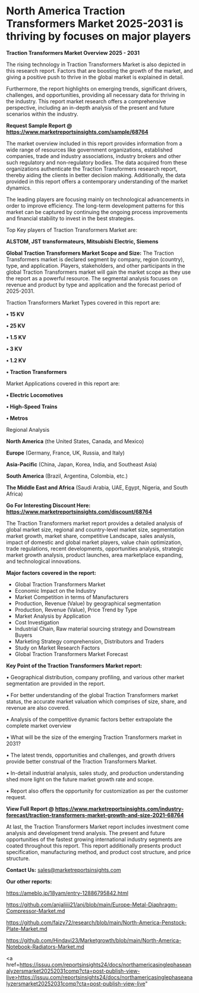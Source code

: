# North America Traction Transformers Market 2025-2031 is thriving by focuses on major players

<Strong> Traction Transformers Market Overview 2025 - 2031</strong>

The rising technology in Traction Transformers Market is also depicted in this research report. Factors that are boosting the growth of the market, and giving a positive push to thrive in the global market is explained in detail.

Furthermore, the report highlights on emerging trends, significant drivers, challenges, and opportunities, providing all necessary data for thriving in the industry. This report market research offers a comprehensive perspective, including an in-depth analysis of the present and future scenarios within the industry.

<strong>Request Sample Report @ <a href=https://www.marketreportsinsights.com/sample/68764>https://www.marketreportsinsights.com/sample/68764</a></strong>

The market overview included in this report provides information from a wide range of resources like government organizations, established companies, trade and industry associations, industry brokers and other such regulatory and non-regulatory bodies. The data acquired from these organizations authenticate the Traction Transformers research report, thereby aiding the clients in better decision making. Additionally, the data provided in this report offers a contemporary understanding of the market dynamics.

The leading players are focusing mainly on technological advancements in order to improve efficiency. The long-term development patterns for this market can be captured by continuing the ongoing process improvements and financial stability to invest in the best strategies.

Top Key players of Traction Transformers Market are:

<strong>ALSTOM, JST transformateurs, Mitsubishi Electric, Siemens</strong>

<strong><b>Global Traction Transformers Market Scope and Size:</b></strong>
The Traction Transformers market is declared segment by company, region (country), type, and application. Players, stakeholders, and other participants in the global Traction Transformers market will gain the market scope as they use the report as a powerful resource. The segmental analysis focuses on revenue and product by type and application and the forecast period of 2025-2031.

Traction Transformers Market Types covered in this report are:

<strong>• 15 KV

• 25 KV

• 1.5 KV

• 3 KV

• 1.2 KV

• Traction Transformers</strong>

Market Applications covered in this report are:

<strong>• Electric Locomotives

• High-Speed Trains

• Metros</strong> 

Regional Analysis

<strong>North America</strong> (the United States, Canada, and Mexico)

<strong>Europe</strong> (Germany, France, UK, Russia, and Italy)

<strong>Asia-Pacific</strong> (China, Japan, Korea, India, and Southeast Asia)

<strong>South America</strong> (Brazil, Argentina, Colombia, etc.)

<strong>The Middle East and Africa</strong> (Saudi Arabia, UAE, Egypt, Nigeria, and South Africa)

<strong>Go For Interesting Discount Here: <a href=https://www.marketreportsinsights.com/discount/68764>https://www.marketreportsinsights.com/discount/68764</a></strong>

The Traction Transformers market report provides a detailed analysis of global market size, regional and country-level market size, segmentation market growth, market share, competitive Landscape, sales analysis, impact of domestic and global market players, value chain optimization, trade regulations, recent developments, opportunities analysis, strategic market growth analysis, product launches, area marketplace expanding, and technological innovations.

<strong><b>Major factors covered in the report:</b></strong>
<ul>
  <li>Global Traction Transformers Market </li>
  <li>Economic Impact on the Industry</li>
  <li>Market Competition in terms of Manufacturers</li>
  <li>Production, Revenue (Value) by geographical segmentation</li>
  <li>Production, Revenue (Value), Price Trend by Type</li>
  <li>Market Analysis by Application</li>
  <li>Cost Investigation</li>
  <li>Industrial Chain, Raw material sourcing strategy and Downstream Buyers</li>
  <li>Marketing Strategy comprehension, Distributors and Traders</li>
  <li>Study on Market Research Factors</li>
  <li>Global Traction Transformers Market Forecast</li>
</ul>

<strong><b>Key Point of the Traction Transformers Market report:</b></strong>

• Geographical distribution, company profiling, and various other market segmentation are provided in the report.

• For better understanding of the global Traction Transformers market status, the accurate market valuation which comprises of size, share, and revenue are also covered.

• Analysis of the competitive dynamic factors better extrapolate the complete market overview

• What will be the size of the emerging Traction Transformers market in 2031?

• The latest trends, opportunities and challenges, and growth drivers provide better construal of the Traction Transformers Market.

• In-detail industrial analysis, sales study, and production understanding shed more light on the future market growth rate and scope.

• Report also offers the opportunity for customization as per the customer request.

<strong><b>View Full Report @ <a href=https://www.marketreportsinsights.com/industry-forecast/traction-transformers-market-growth-and-size-2021-68764>https://www.marketreportsinsights.com/industry-forecast/traction-transformers-market-growth-and-size-2021-68764</a></b></strong>


At last, the Traction Transformers Market report includes investment come analysis and development trend analysis. The present and future opportunities of the fastest growing international industry segments are coated throughout this report. This report additionally presents product specification, manufacturing method, and product cost structure, and price structure.

<strong>Contact Us:</strong>
sales@marketreportsinsights.com

<strong>Our other reports:</strong>

<a href=https://ameblo.jp/18yam/entry-12886795842.html>https://ameblo.jp/18yam/entry-12886795842.html</a>

<a href=https://github.com/anjaliiii21/anj/blob/main/Europe-Metal-Diaphragm-Compressor-Market.md>https://github.com/anjaliiii21/anj/blob/main/Europe-Metal-Diaphragm-Compressor-Market.md</a>

<a href=https://github.com/faizy72/research/blob/main/North-America-Penstock-Plate-Market.md>https://github.com/faizy72/research/blob/main/North-America-Penstock-Plate-Market.md</a>

<a href=https://github.com/Hindavi23/Marketgrowth/blob/main/North-America-Notebook-Radiators-Market.md>https://github.com/Hindavi23/Marketgrowth/blob/main/North-America-Notebook-Radiators-Market.md</a>

<a href=https://issuu.com/reportsinsights24/docs/northamericasinglephaseanalyzersmarket20252031comp?cta=post-publish-view-live>https://issuu.com/reportsinsights24/docs/northamericasinglephaseanalyzersmarket20252031comp?cta=post-publish-view-live</a>"
